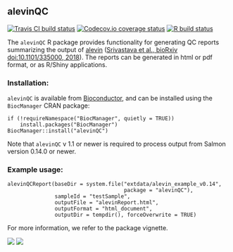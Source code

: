## alevinQC

[![Travis CI build status](https://travis-ci.com/csoneson/alevinQC.svg?branch=master)](https://travis-ci.com/csoneson/alevinQC)
[![Codecov.io coverage status](https://codecov.io/github/csoneson/alevinQC/coverage.svg?branch=master)](https://codecov.io/github/csoneson/alevinQC)
[![R build status](https://github.com/csoneson/alevinQC/workflows/R-CMD-check/badge.svg)](https://github.com/csoneson/alevinQC/actions)

The `alevinQC` R package provides functionality for generating QC reports
summarizing the output of [alevin](https://salmon.readthedocs.io/en/latest/alevin.html)
([Srivastava et al., bioRxiv doi:10.1101/335000,
2018](https://www.biorxiv.org/content/early/2018/10/24/335000)). The reports can
be generated in html or pdf format, or as R/Shiny applications.

### Installation:

`alevinQC` is available from
[Bioconductor](https://bioconductor.org/packages/alevinQC/), and can be
installed using the `BiocManager` CRAN package:

```
if (!requireNamespace("BiocManager", quietly = TRUE))
    install.packages("BiocManager")
BiocManager::install("alevinQC")
```

Note that `alevinQC` v 1.1 or newer is required to process output from Salmon version 0.14.0 or newer.

### Example usage:

```
alevinQCReport(baseDir = system.file("extdata/alevin_example_v0.14", 
                                     package = "alevinQC"),
               sampleId = "testSample", 
               outputFile = "alevinReport.html", 
               outputFormat = "html_document",
               outputDir = tempdir(), forceOverwrite = TRUE)
```

For more information, we refer to the package vignette.

![](https://raw.githubusercontent.com/csoneson/alevinQC/master/inst/extdata/alevinQC_screenshot1.png)
![](https://raw.githubusercontent.com/csoneson/alevinQC/master/inst/extdata/alevinQC_screenshot2.png)
